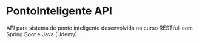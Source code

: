 # PontoInteligente API
API para sistema de ponto inteligente desenvolvida no curso RESTfull com Spring Boot e Java (Udemy)
